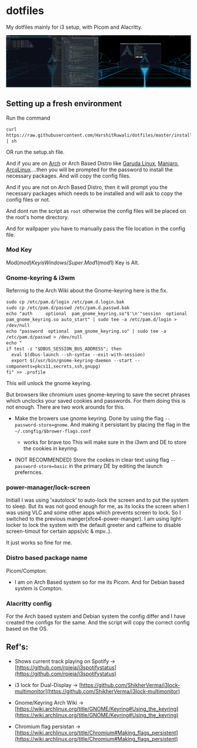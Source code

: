 # dotfiles

My dotfiles mainly for i3 setup, with Picom and Alacritty. 


![desktop-env-i3](./images/display.png)


## Setting up a fresh environment 

Run the command
```
curl https://raw.githubusercontent.com/HarshitRuwali/dotfiles/master/install.sh | sh
```

OR run the setup.sh file.  

And if you are on [Arch](https://archlinux.org/) or Arch Based Distro like [Garuda Linux](https://garudalinux.org/), [Manjaro](https://manjaro.org/), [ArcoLinux](https://arcolinux.com/)....then you will be prompted for the password to install the necessary packages. And will copy the config files. 

And if you are not on Arch Based Distro, then it will prompt you the necessary packages which needs to be installed and will ask to copy the config files or not.

And dont run the script as `root` otherwise the config files will be placed on the root's home directory.

And for wallpaper you have to manually pass the file location in the config file.

### Mod Key

Mod($mod) Key is Windows/Super.
Mod1($mod1) Key is Alt.

### Gnome-keyring & i3wm

Referrnig to the Arch Wiki about the Gnome-keyring here is the fix.

```
sudo cp /etc/pam.d/login /etc/pam.d.login.bak
sudo cp /etc/pam.d/passwd /etc/pam.d.passwd.bak
echo "auth     optional  pam_gnome_keyring.so"$'\n'"session  optional  pam_gnome_keyring.so auto_start" | sudo tee -a /etc/pam.d/login > /dev/null
echo "password  optional  pam_gnome_keyring.so" | sudo tee -a /etc/pam.d/passwd > /dev/null
echo "
if test -z "$DBUS_SESSION_BUS_ADDRESS"; then
  eval $(dbus-launch --sh-syntax --exit-with-session)
  export $(/usr/bin/gnome-keyring-daemon --start --components=pkcs11,secrets,ssh,gnupg)
fi" >> .profile
```

This will unlock the gnome keyring. 

But browsers like chromium uses gnome-keyring to save the secret phrases which unclocks your saved cookies and passwords. 
For them doing this is not enough. There are two work arounds for this. 
  - Make the browers use gnome keyring. Done by using the flag `--password-store=gnome`. And making it persistant by placing the flag in the `~/.congfig/$brower-flags.conf` 
    - works for brave too
  This will make sure in the i3wm and DE to store the cookies in keyring.   

  - (NOT RECOMMENDED) Store the cookes in clear text using flag `--password-store=basic` in the primary DE by editing the launch prefernces. 
 

### power-manager/lock-screen

Initiall I was using 'xautolock' to auto-lock the screen and to put the system to sleep. But its was not good enough for me, as its locks the screen when I was using VLC and some other apps which prevents screen to lock. So I switched to the previous manger(xfce4-power-manger). 
I am using light-locker to lock the system with the default greeter and caffeine to disable screen-timout for certain apps(vlc & mpv..).

It just works so fine for me.
 
### Distro based package name

Picom/Compton:
 - I am on Arch Based system so for me its Picom. And for Debian based system is Compton.

### Alacritty config

For the Arch based system and Debian system the config differ and I have created the configs for the same. 
And the script will copy the correct config based on the OS.
  

## Ref's:
  - Shows current track playing on Spotify -> [https://github.com/rpieja/i3spotifystatus](https://github.com/rpieja/i3spotifystatus)

  - i3 lock for Dual-Display -> [https://github.com/ShikherVerma/i3lock-multimonitor](https://github.com/ShikherVerma/i3lock-multimonitor)

  - Gnome/Keyring Arch Wiki ->[https://wiki.archlinux.org/title/GNOME/Keyring#Using_the_keyring](https://wiki.archlinux.org/title/GNOME/Keyring#Using_the_keyring)
  
  - Chromium flag persistan -> [https://wiki.archlinux.org/title/Chromium#Making_flags_persistent](https://wiki.archlinux.org/title/Chromium#Making_flags_persistent)
